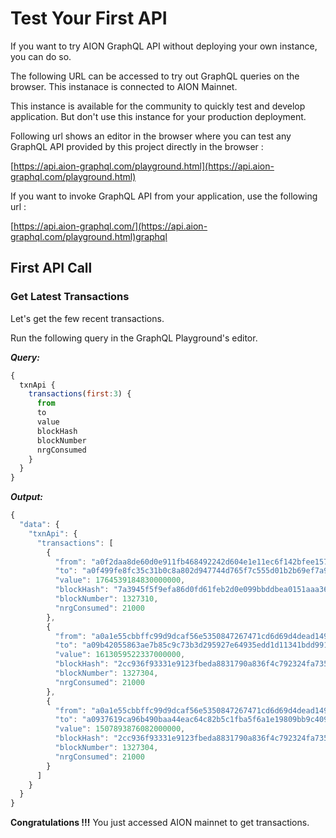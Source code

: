 # Test Your First API

If you want to try AION GraphQL API without deploying your own instance, you can do so.

The following URL can be accessed to try out GraphQL queries on the browser. This instanace is connected to AION Mainnet.

This instance is available for the community to quickly test and develop application. But don't use this instance for your production deployment.

Following url shows an editor in the browser where you can test any GraphQL API provided by this project directly in the browser :

[https://api.aion-graphql.com/playground.html](https://api.aion-graphql.com/playground.html)

If you want to invoke GraphQL API from your application, use the following url :

[https://api.aion-graphql.com/](https://api.aion-graphql.com/playground.html)graphql

## First API Call

### Get Latest Transactions

Let's get the few recent transactions.

Run the following query in the GraphQL Playground's editor.

_**Query:**_

```javascript
{
  txnApi {
    transactions(first:3) {
      from
      to
      value
      blockHash
      blockNumber
      nrgConsumed
    }
  }
}
```

_**Output:**_

```javascript
{
  "data": {
    "txnApi": {
      "transactions": [
        {
          "from": "a0f2daa8de60d0e911fb468492242d604e1e11ec6f142bfee15757408aff2902",
          "to": "a0f499fe8fc35c31b0c8a802d947744d765f7c555d01b2b69ef7a9d894bbbfd4",
          "value": 1764539184830000000,
          "blockHash": "7a3945f5f9efa86d0fd61feb2d0e099bbddbea0151aaa369546177734526541b",
          "blockNumber": 1327310,
          "nrgConsumed": 21000
        },
        {
          "from": "a0a1e55cbbffc99d9dcaf56e5350847267471cd6d69d4dead14953e5e82d97bf",
          "to": "a09b42055863ae7b85c9c73b3d295927e64935edd1d11341bdd991533ecc6e4b",
          "value": 1613059522337000000,
          "blockHash": "2cc936f93331e9123fbeda8831790a836f4c792324fa7359b93b7b9eeb3ccb51",
          "blockNumber": 1327304,
          "nrgConsumed": 21000
        },
        {
          "from": "a0a1e55cbbffc99d9dcaf56e5350847267471cd6d69d4dead14953e5e82d97bf",
          "to": "a0937619ca96b490baa44eac64c82b5c1fba5f6a1e19809bb9c4099449074d85",
          "value": 1507893876082000000,
          "blockHash": "2cc936f93331e9123fbeda8831790a836f4c792324fa7359b93b7b9eeb3ccb51",
          "blockNumber": 1327304,
          "nrgConsumed": 21000
        }
      ]
    }
  }
}
```

**Congratulations !!!** You just accessed AION mainnet to get transactions.

